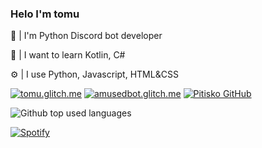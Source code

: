 ### Helo I'm tomu
👋 | I'm Python Discord bot developer 

📍 | I want to learn Kotlin, C#

⚙️ | I use Python, Javascript, HTML&CSS

<a href="http://tomu.glitch.me/"> <img src="https://img.shields.io/static/v1?label=Web&message=tomu.glitch.me&color=f6fd85&style=venrav" alt="tomu.glitch.me"></a> 
<a href="http://amusedbot.glitch.me/webpage.html"> <img src="https://img.shields.io/static/v1?label=Web&message=amusedbot.glitch.me&color=6364b4&style=venrav" alt="amusedbot.glitch.me"></a> 
<a href="https://github.com/Pitisko"> <img src="https://img.shields.io/github/followers/pitisko.svg?color=474747&style=venrav&label=GitHub&logo=github" alt="Pitisko GitHub"></a> 

<img src="https://github-readme-stats.vercel.app/api/top-langs/?username=Pitisko&layout=compact&theme=light" alt="Github top used languages">
</div>

[![Spotify](https://novatorem-delta-eight.vercel.app/api/spotify)](https://open.spotify.com/user/31oikzl7zjhyev2qg2i6emgmh7x4?si=fw8Y8xWuQt65TlIa8dbGtg)
